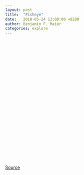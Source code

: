 ```yaml
---
layout: post
title:  "Fisheye"
date:   2018-05-24 12:00:00 +0200
author: Benjamin F. Maier
categories: explore
---
```


<div id="visual"></div>

<script type="module">

  // NOTEBOOK CONFIGURATION
  import notebook from "https://api.observablehq.com/d/ccba2c4738b03c7e.js";
  const renders = {
    "display": "div",
  };

  const target = document.querySelector("#visual");

  // BOILERPLATE
  import {Inspector, Runtime} from "https://unpkg.com/@observablehq/notebook-runtime@1.2.0?module";
  for (let i in renders) {
    let s = renders[i], a = s.match(/^\w+/);
    if (a) {
      renders[i] = document.createElement(a[0]);
      target.appendChild(renders[i]);
      if (a = s.match(/\.(\w+)$/))
        renders[i].className = a[1]; 
    }
    else
      renders[i] = document.querySelector(renders[i]);
  }
  Runtime.load(notebook, (variable) => {
    if (renders[variable.name]) {
      return new Inspector(renders[variable.name]);
    } else {
      // return true; // uncomment to run hidden cells
    }
  });
</script>


<style>
/* https://css-tricks.com/full-width-containers-limited-width-parents/ */
.fullwidth {
  width: 100vw;
  position: relative;
  left: 50%;
  right: 50%;
  margin-left: -50vw;
  margin-right: -50vw;
}
.observablehq--error { color: red }
#visual { min-height: 40vw }
</style>


[Source](https://beta.observablehq.com/@benmaier/a-visually-more-appealing-fisheye-function)